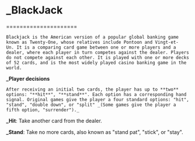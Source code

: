 # **_BlackJack**
=====================

    Blackjack is the American version of a popular global banking game known as Twenty-One, whose relatives include Pontoon and Vingt-et-  Un. It is a comparing card game between one or more players and a dealer, where each player in turn competes against the dealer. Players do not compete against each other. It is played with one or more decks of 52 cards, and is the most widely played casino banking game in the world.


**_Player decisions**

    After receiving an initial two cards, the player has up to **two** options: "**hit**", "**stand**". Each option has a corresponding hand signal. Original games give the player a four standard options: "hit", "stand", "double down", or "split" _(Some games give the player a fifth option, "surrender")._

**_Hit**: Take another card from the dealer.

**_Stand**: Take no more cards, also known as "stand pat", "stick", or "stay".
